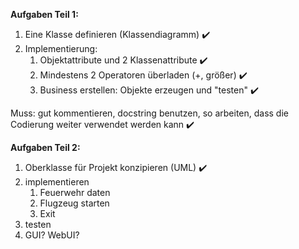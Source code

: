 **Aufgaben Teil 1:**

1. Eine Klasse definieren (Klassendiagramm)             ✔️
2. Implementierung:
   1. Objektattribute und 2 Klassenattribute              ✔️
   2. Mindestens 2 Operatoren überladen (+, größer)       ✔️
   3. Business erstellen: Objekte erzeugen und "testen"   ✔️

Muss: gut kommentieren, docstring benutzen, so arbeiten, dass die Codierung weiter verwendet werden kann    ✔️


**Aufgaben Teil 2:**

1. Oberklasse für Projekt konzipieren (UML)     ✔️
2. implementieren
   1. Feuerwehr daten
   2. Flugzeug starten
   3. Exit
3. testen
4. GUI? WebUI?
